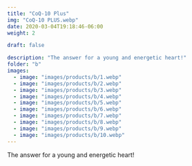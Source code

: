 ```yaml
---
title: "CoQ-10 Plus"
img: "CoQ-10 PLUS.webp"
date: 2020-03-04T19:18:46-06:00
weight: 2

draft: false

description: "The answer for a young and energetic heart!"
folder: "b"
images:
  - image: "images/products/b/1.webp"
  - image: "images/products/b/2.webp"
  - image: "images/products/b/3.webp"
  - image: "images/products/b/4.webp"
  - image: "images/products/b/5.webp"
  - image: "images/products/b/6.webp"
  - image: "images/products/b/7.webp"
  - image: "images/products/b/8.webp"
  - image: "images/products/b/9.webp"
  - image: "images/products/b/10.webp"
---
```


The answer for a young and energetic heart!
